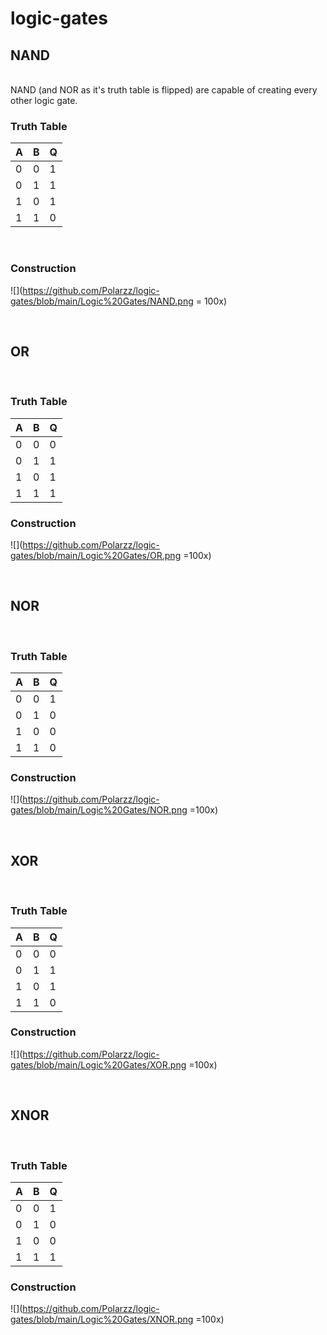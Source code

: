 # logic-gates

<h2> NAND </h2>
<br>
NAND (and NOR as it's truth table is flipped) are capable of creating every other logic gate. <br>

<h3> Truth Table </h3>

| A | B | Q |
|---|---|---|
| 0 | 0 | 1 |
| 0 | 1 | 1 |
| 1 | 0 | 1 |
| 1 | 1 | 0 |

<br>

<h3> Construction </h3>

![](https://github.com/Polarzz/logic-gates/blob/main/Logic%20Gates/NAND.png = 100x)

<br>

<h2> OR </h2>

<br>
<h3> Truth Table </h3>

| A | B | Q |
|---|---|---|
| 0 | 0 | 0 |
| 0 | 1 | 1 |
| 1 | 0 | 1 |
| 1 | 1 | 1 |


<h3> Construction </h3>

![](https://github.com/Polarzz/logic-gates/blob/main/Logic%20Gates/OR.png =100x)

<br>

<h2> NOR </h2>
<br>
<h3> Truth Table </h3>

| A | B | Q |
|---|---|---|
| 0 | 0 | 1 |
| 0 | 1 | 0 |
| 1 | 0 | 0 |
| 1 | 1 | 0 |

<h3> Construction </h3>

![](https://github.com/Polarzz/logic-gates/blob/main/Logic%20Gates/NOR.png =100x)

<br>

<h2> XOR </h2>

<br>
<h3> Truth Table </h3>

| A | B | Q |
|---|---|---|
| 0 | 0 | 0 |
| 0 | 1 | 1 |
| 1 | 0 | 1 |
| 1 | 1 | 0 |

<h3> Construction </h3>

![](https://github.com/Polarzz/logic-gates/blob/main/Logic%20Gates/XOR.png =100x)

<br>

<h2> XNOR </h2>
<br>
<h3> Truth Table </h3>

| A | B | Q |
|---|---|---|
| 0 | 0 | 1 |
| 0 | 1 | 0 |
| 1 | 0 | 0 |
| 1 | 1 | 1 |

<h3> Construction </h3>

![](https://github.com/Polarzz/logic-gates/blob/main/Logic%20Gates/XNOR.png =100x)

<br>


